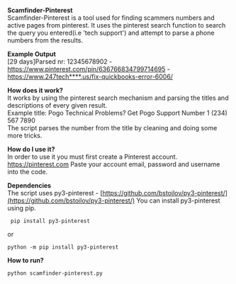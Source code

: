 **Scamfinder-Pinterest**\
Scamfinder-Pinterest is a tool used for finding scammers numbers and active pages from pinterest.
It uses the pinterest search function to search the query you entered(i.e 'tech support') and attempt to parse a phone numbers from the results.

**Example Output**\
[29 days]Parsed nr: 12345678902 - https://www.pinterest.com/pin/636766834799714695 - https://www.247tech****.us/fix-quickbooks-error-6006/

**How does it work?**\
It works by using the pinterest search mechanism and parsing the titles and descriptions of every given result.\
Example title: Pogo Technical Problems? Get Pogo Support Number 1 (234) 567 7890 \
The script parses the number from the title by cleaning and doing some more tricks.

**How do I use it?**\
In order to use it you must first create a Pinterest account.
https://pinterest.com
Paste your account email, password and username into the code.

**Dependencies**\
The script uses py3-pinterest - [https://github.com/bstoilov/py3-pinterest/](https://github.com/bstoilov/py3-pinterest/)
You can install py3-pinterest using pip.

     pip install py3-pinterest

or

    python -m pip install py3-pinterest

**How to run?**

    python scamfinder-pinterest.py
